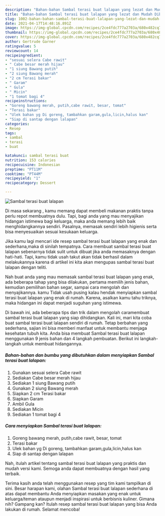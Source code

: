 ```yaml
---
description: "Bahan-bahan Sambal terasi buat lalapan yang lezat dan Mudah Dibuat"
title: "Bahan-bahan Sambal terasi buat lalapan yang lezat dan Mudah Dibuat"
slug: 1002-bahan-bahan-sambal-terasi-buat-lalapan-yang-lezat-dan-mudah-dibuat
date: 2021-04-17T14:48:16.891Z
image: https://img-global.cpcdn.com/recipes/2ce4fdc777a2703a/680x482cq70/sambal-terasi-buat-lalapan-foto-resep-utama.jpg
thumbnail: https://img-global.cpcdn.com/recipes/2ce4fdc777a2703a/680x482cq70/sambal-terasi-buat-lalapan-foto-resep-utama.jpg
cover: https://img-global.cpcdn.com/recipes/2ce4fdc777a2703a/680x482cq70/sambal-terasi-buat-lalapan-foto-resep-utama.jpg
author: Gertrude Garner
ratingvalue: 5
reviewcount: 14
recipeingredient:
- "sesuai selera Cabe rawit"
- " Cabe besar merah hijau"
- "1 siung Bawang putih"
- "2 siung Bawang merah"
- "2 cm Terasi bakar"
- " Garam"
- " Gula"
- " Micin"
- "1 tomat bagi 4"
recipeinstructions:
- "Goreng bawang merah, putih,cabe rawit, besar, tomat"
- "Terasi bakar"
- "Ulek bahan yg Di goreng, tambahkan garam,gula,licin,halus kan"
- "Siap di santap dengan lalapan"
categories:
- Resep
tags:
- sambal
- terasi
- buat

katakunci: sambal terasi buat 
nutrition: 153 calories
recipecuisine: Indonesian
preptime: "PT11M"
cooktime: "PT44M"
recipeyield: "1"
recipecategory: Dessert

---
```



![Sambal terasi buat lalapan](https://img-global.cpcdn.com/recipes/2ce4fdc777a2703a/680x482cq70/sambal-terasi-buat-lalapan-foto-resep-utama.jpg)

Di masa  sekarang , kamu memang dapat membeli makanan praktis tanpa perlu repot membuatnya dulu. Tapi, bagi anda yang mau menyajikan hidangan istimewa bagi keluarga, maka anda memang lebih baik menghidangkannya sendiri. Pasalnya, memasak sendiri lebih higienis serta bisa menyesuaikan sesuai kesukaan keluarga.

Jika kamu lagi mencari ide resep sambal terasi buat lalapan yang enak dan sederhana,maka di sinilah tempatnya. Cara membuat sambal terasi buat lalapan  sebenarnya tidak sulit untuk dibuat jika anda memasaknya dengan hati-hati. Tapi, kamu tidak usah takut akan tidak berhasil dalam melakukannya 
karena di artikel ini kita akan mengupas sambal terasi buat lalapan dengan teliti.  



Nah buat anda yang mau memasak sambal terasi buat lalapan yang enak, ada beberapa tahap yang bisa dilakukan, pertama memilih jenis bahan, kemudian pemilihan bahan segar, sampai cara mengolah dan menyajikannya. kamu Tidak usah pusing kalau hendak menyiapkan sambal terasi buat lalapan yang enak di rumah. Karena, asalkan kamu  tahu triknya, maka hidangan ini dapat menjadi suguhan yang istimewa.

Di bawah ini, ada beberapa tips dan trik dalam mengolah caramembuat sambal terasi buat lalapan yang siap dihidangkan. Kali ini, mari kita coba buat sambal terasi buat lalapan sendiri di rumah. Tetap berbahan yang sederhana, sajian ini bisa memberi manfaat untuk membantu menjaga kesehatan tubuh kita. Anda bisa membuat Sambal terasi buat lalapan menggunakan 9 jenis bahan dan 4 langkah pembuatan. Berikut ini langkah-langkah untuk membuat hidangannya.

<!--inarticleads1-->

##### Bahan-bahan dan bumbu yang dibutuhkan dalam menyiapkan Sambal terasi buat lalapan:

1. Gunakan sesuai selera Cabe rawit
1. Sediakan  Cabe besar merah hijau
1. Sediakan 1 siung Bawang putih
1. Gunakan 2 siung Bawang merah
1. Siapkan 2 cm Terasi bakar
1. Siapkan  Garam
1. Ambil  Gula
1. Sediakan  Micin
1. Sediakan 1 tomat bagi 4




<!--inarticleads2-->

##### Cara menyiapkan Sambal terasi buat lalapan:

1. Goreng bawang merah, putih,cabe rawit, besar, tomat
1. Terasi bakar
1. Ulek bahan yg Di goreng, tambahkan garam,gula,licin,halus kan
1. Siap di santap dengan lalapan




Nah, itulah artikel tentang  sambal terasi buat lalapan  yang praktis dan mudah versi kami. Semoga anda dapat membuatnya dengan hasil yang terbaik. 

Terima kasih anda telah menggunakan resep yang tim kami tampilkan di sini. Besar harapan kami, olahan  Sambal terasi buat lalapan sederhana di atas dapat membantu Anda menyiapkan masakan yang enak untuk keluarga/teman ataupun menjadi inspirasi untuk berbisnis kuliner. Gimana nih? Gampang kan? Itulah resep sambal terasi buat lalapan yang bisa Anda lakukan di rumah. Selamat mencoba!


